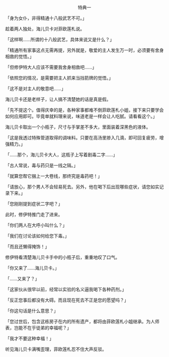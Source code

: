 <p align="center">特典一</p>

「身为女仆，非得精通十八般武艺不可。」

趁着两人独处，海儿贝卡对菲欧莲札说。

「这样啊……所谓的十八般武艺，具体来说又是什么？」

「精通所有家事这点无需再提，另外就是，敬爱的主人发生万一时，必须要有舍身相救的觉悟。」

「但修伊特大人应该不需要我舍身相救吧……」

「依照您的情况，是需要把主人抓来当挡箭牌的觉悟。」

「这不是对主人的敬意吧……」

海儿贝卡还是老样子，让人搞不清楚她的话是真是假。

「先不提这个。值得庆幸的是，各种家事都难不倒菲欧莲札小姐，接下来只要学会如何应用即可。毕竟单就料理来说，味道老是一样会让人吃腻。请看看这个。」

海儿贝卡取出一个小瓶子，尺寸与手掌差不多大，里面装着深黑色的液体。

「这是我透过特殊管道取得的调味料。只要在高汤里掺入几滴，即可回复疲劳，增强精力。」

「……那个，海儿贝卡大人，这瓶子上写着剧毒二字……」

「古人常说，毒与药只是一线之隔。」

「就算您帮它捆上一大卷线，那终究是毒药吧！」

「请放心，那个男人不会轻易死去。另外，他在喝下后出现哪些症状，请您如实记录下来。」

「您刚刚提到症状二字吧？」

此时，修伊特推门走了进来。

「你们两人在大呼小叫什么？」

「我们在讨论该如何给您下毒。」

「而且还懒得掩饰！」

修伊特看清楚海儿贝卡手中的小瓶子后，重重地叹了口气。

「你又来了……海儿贝卡。」

「……又来了？」

「这家伙从很早以前，经常以实验的名义逼我喝下各种药剂。」

「反正您事后都没有大碍。而且现在死去不正是您的愿望吗？」

「你这句话是什么意思？」

「您过世后，包含这栋房子在内的所有遗产，都将由菲欧莲札小姐继承。为人师表，岂能不在乎徒弟的幸福呢？」

「我才不要这种幸福！」

听见海儿贝卡满嘴歪理，菲欧莲札忍不住大声反驳。

